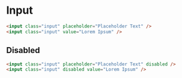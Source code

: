 # Input

```html
<input class="input" placeholder="Placeholder Text" />
<input class="input" value="Lorem Ipsum" />
```

## Disabled

```html
<input class="input" placeholder="Placeholder Text" disabled />
<input class="input" disabled value="Lorem Ipsum" />
```
